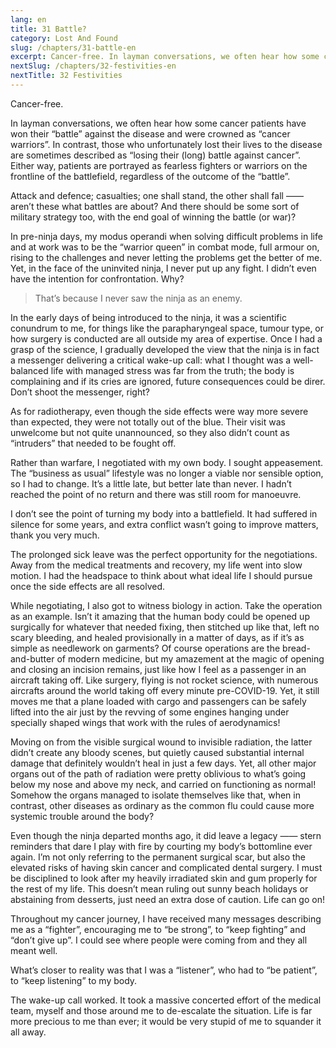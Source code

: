 ```yaml
---
lang: en
title: 31 Battle?
category: Lost And Found
slug: /chapters/31-battle-en
excerpt: Cancer-free. In layman conversations, we often hear how some cancer patients have won their “battle” against the disease and were crowned as “cancer warriors”.
nextSlug: /chapters/32-festivities-en
nextTitle: 32 Festivities
---
```


Cancer-free.

In layman conversations, we often hear how some cancer patients have won their “battle” against the disease and were crowned as “cancer warriors”. In contrast, those who unfortunately lost their lives to the disease are sometimes described as “losing their (long) battle against cancer”. Either way, patients are portrayed as fearless fighters or warriors on the frontline of the battlefield, regardless of the outcome of the “battle”.

Attack and defence; casualties; one shall stand, the other shall fall —— aren’t these what battles are about? And there should be some sort of military strategy too, with the end goal of winning the battle (or war)?

In pre-ninja days, my modus operandi when solving difficult problems in life and at work was to be the “warrior queen” in combat mode, full armour on, rising to the challenges and never letting the problems get the better of me. Yet, in the face of the uninvited ninja, I never put up any fight. I didn’t even have the intention for confrontation. Why?

>That’s because I never saw the ninja as an&nbsp;enemy.

In the early days of being introduced to the ninja, it was a scientific conundrum to me, for things like the parapharyngeal space, tumour type, or how surgery is conducted are all outside my area of expertise. Once I had a grasp of the science, I gradually developed the view that the ninja is in fact a messenger delivering a critical wake-up call: what I thought was a well-balanced life with managed stress was far from the truth; the body is complaining and if its cries are ignored, future consequences could be direr. Don’t shoot the messenger, right?

As for radiotherapy, even though the side effects were way more severe than expected, they were not totally out of the blue. Their visit was unwelcome but not quite unannounced, so they also didn’t count as “intruders” that needed to be fought off.

Rather than warfare, I negotiated with my own body. I sought appeasement. The “business as usual” lifestyle was no longer a viable nor sensible option, so I had to change. It’s a little late, but better late than never. I hadn’t reached the point of no return and there was still room for manoeuvre.

I don’t see the point of turning my body into a battlefield. It had suffered in silence for some years, and extra conflict wasn’t going to improve matters, thank you very much.

The prolonged sick leave was the perfect opportunity for the negotiations. Away from the medical treatments and recovery, my life went into slow motion. I had the headspace to think about what ideal life I should pursue once the side effects are all resolved.

While negotiating, I also got to witness biology in action. Take the operation as an example. Isn’t it amazing that the human body could be opened up surgically for whatever that needed fixing, then stitched up like that, left no scary bleeding, and healed provisionally in a matter of days, as if it’s as simple as needlework on garments? Of course operations are the bread-and-butter of modern medicine, but my amazement at the magic of opening and closing an incision remains, just like how I feel as a passenger in an aircraft taking off. Like surgery, flying is not rocket science, with numerous aircrafts around the world taking off every minute pre-COVID-19. Yet, it still moves me that a plane loaded with cargo and passengers can be safely lifted into the air just by the revving of some engines hanging under specially shaped wings that work with the rules of aerodynamics!

Moving on from the visible surgical wound to invisible radiation, the latter didn’t create any bloody scenes, but quietly caused substantial internal damage that definitely wouldn’t heal in just a few days. Yet, all other major organs out of the path of radiation were pretty oblivious to what’s going below my nose and above my neck, and carried on functioning as normal! Somehow the organs managed to isolate themselves like that, when in contrast, other diseases as ordinary as the common flu could cause more systemic trouble around the body?

Even though the ninja departed months ago, it did leave a legacy —— stern reminders that dare I play with fire by courting my body’s bottomline ever again. I’m not only referring to the permanent surgical scar, but also the elevated risks of having skin cancer and complicated dental surgery. I must be disciplined to look after my heavily irradiated skin and gum properly for the rest of my life. This doesn’t mean ruling out sunny beach holidays or abstaining from desserts, just need an extra dose of caution. Life can go on!

Throughout my cancer journey, I have received many messages describing me as a “fighter”, encouraging me to “be strong”, to “keep fighting” and “don’t give up”. I could see where people were coming from and they all meant well.

What’s closer to reality was that I was a “listener”, who had to “be patient”, to “keep listening” to my body.

The wake-up call worked. It took a massive concerted effort of the medical team, myself and those around me to de-escalate the situation. Life is far more precious to me than ever; it would be very stupid of me to squander it all away.
